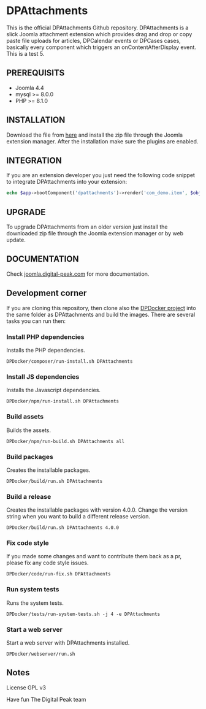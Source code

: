 # DPAttachments
This is the official DPAttachments Github repository. DPAttachments is a slick Joomla attachment extension which provides drag and drop or copy paste file uploads for articles, DPCalendar events or DPCases cases, basically every component which triggers an onContentAfterDisplay event. This is a test 5.

## PREREQUISITS
- Joomla 4.4
- mysql >= 8.0.0
- PHP >= 8.1.0

## INSTALLATION
Download the file from [here](https://joomla.digital-peak.com/download/dpattachments) and install the zip file through the Joomla extension manager. After the installation make sure the plugins are enabled.

## INTEGRATION
If you are an extension developer you just need the following code snippet to integrate DPAttachments into your extension:

```php
echo $app->bootComponent('dpattachments')->render('com_demo.item', $object->id);
```

## UPGRADE
To upgrade DPAttachments from an older version just install the downloaded zip file through the Joomla extension manager or by web update.

## DOCUMENTATION
Check [joomla.digital-peak.com](https://joomla.digital-peak.com/documentation/dpattachments) for more documentation.

## Development corner
If you are cloning this repository, then clone also the [DPDocker project](https://github.com/Digital-Peak/DPDocker) into the same folder as DPAttachments and build the images. There are several tasks you can run then:

### Install PHP dependencies
Installs the PHP dependencies.

`DPDocker/composer/run-install.sh DPAttachments`

### Install JS dependencies
Installs the Javascript dependencies.

`DPDocker/npm/run-install.sh DPAttachments`

### Build assets
Builds the assets.

`DPDocker/npm/run-build.sh DPAttachments all`

### Build packages
Creates the installable packages.

`DPDocker/build/run.sh DPAttachments`

### Build a release
Creates the installable packages with version 4.0.0. Change the version string when you want to build a different release version.

`DPDocker/build/run.sh DPAttachments 4.0.0`

### Fix code style
If you made some changes and want to contribute them back as a pr, please fix any code style issues.

`DPDocker/code/run-fix.sh DPAttachments`

### Run system tests
Runs the system tests.

`DPDocker/tests/run-system-tests.sh -j 4 -e DPAttachments`

### Start a web server
Start a web server with DPAttachments installed.

`DPDocker/webserver/run.sh`

## Notes
License GPL v3

Have fun
The Digital Peak team
